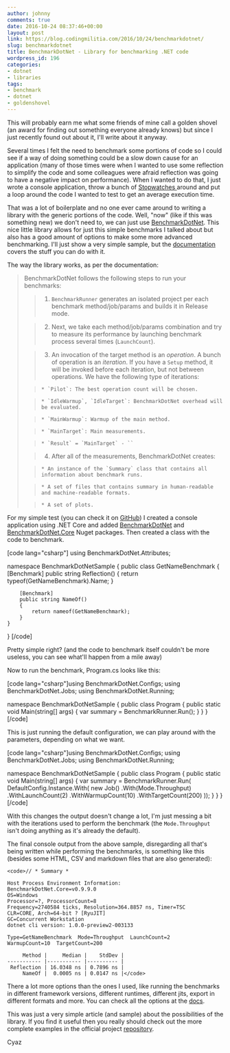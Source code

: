 ```yaml
---
author: johnny
comments: true
date: 2016-10-24 08:37:46+00:00
layout: post
link: https://blog.codingmilitia.com/2016/10/24/benchmarkdotnet/
slug: benchmarkdotnet
title: BenchmarkDotNet - Library for benchmarking .NET code
wordpress_id: 196
categories:
- dotnet
- libraries
tags:
- benchmark
- dotnet
- goldenshovel
---
```


This will probably earn me what some friends of mine call a golden shovel (an award for finding out something everyone already knows) but since I just recently found out about it, I'll write about it anyway.

Several times I felt the need to benchmark some portions of code so I could see if a way of doing something could be a slow down cause for an application (many of those times were when I wanted to use some reflection to simplify the code and some colleagues were afraid reflection was going to have a negative impact on performance). When I wanted to do that, I just wrote a console application, throw a bunch of [Stopwatches ](https://msdn.microsoft.com/en-us/library/system.diagnostics.stopwatch)around and put a loop around the code I wanted to test to get an average execution time.

That was a lot of boilerplate and no one ever came around to writing a library with the generic portions of the code. Well, "now" (like if this was something new) we don't need to, we can just use [BenchmarkDotNet](https://github.com/PerfDotNet/BenchmarkDotNet). This nice little library allows for just this simple benchmarks I talked about but also has a good amount of options to make some more advanced benchmarking. I'll just show a very simple sample, but the [documentation](https://perfdotnet.github.io/BenchmarkDotNet/) covers the stuff you can do with it.

The way the library works, as per the documentation:


<blockquote>BenchmarkDotNet follows the following steps to run your benchmarks:

> 
> 
 	
>   1. `BenchmarkRunner` generates an isolated project per each benchmark method/job/params and builds it in Release mode.
> 
 	
>   2. Next, we take each method/job/params combination and try to measure its performance by launching benchmark process several times (`LaunchCount`).
> 
 	
>   3. An invocation of the target method is an _operation_. A bunch of operation is an _iteration_. If you have a `Setup` method, it will be invoked before each iteration, but not between operations. We have the following type of iterations:

 	
>     * `Pilot`: The best operation count will be chosen.
> 
 	
>     * `IdleWarmup`, `IdleTarget`: BenchmarkDotNet overhead will be evaluated.
> 
 	
>     * `MainWarmup`: Warmup of the main method.
> 
 	
>     * `MainTarget`: Main measurements.
> 
 	
>     * `Result` = `MainTarget` - ``
> 


> 
 	
>   4. After all of the measurements, BenchmarkDotNet creates:

 	
>     * An instance of the `Summary` class that contains all information about benchmark runs.
> 
 	
>     * A set of files that contains summary in human-readable and machine-readable formats.
> 
 	
>     * A set of plots.
> 


> 

</blockquote>


For my simple test (you can check it on [GitHub](https://github.com/joaofbantunes/BenchmarkDotNetSample)) I created a console application using .NET Core and added [BenchmarkDotNet](https://www.nuget.org/packages/BenchmarkDotNet/) and [BenchmarkDotNet.Core](https://www.nuget.org/packages/BenchmarkDotNet.Core/) Nuget packages. Then created a class with the code to benchmark.

[code lang="csharp"]
using BenchmarkDotNet.Attributes;

namespace BenchmarkDotNetSample
{
    public class GetNameBenchmark
    {
        [Benchmark]
        public string Reflection()
        {
            return typeof(GetNameBenchmark).Name;
        }

        [Benchmark]
        public string NameOf()
        {
            return nameof(GetNameBenchmark);
        }
    }
}
[/code]

Pretty simple right? (and the code to benchmark itself couldn't be more useless, you can see what'll happen from a mile away)

Now to run the benchmark, Program.cs looks like this:

[code lang="csharp"]using BenchmarkDotNet.Configs;
using BenchmarkDotNet.Jobs;
using BenchmarkDotNet.Running;

namespace BenchmarkDotNetSample
{
    public class Program
    {
        public static void Main(string[] args)
        {
            var summary = BenchmarkRunner.Run<GetNameBenchmark>();
        }
    }
}
[/code]

This is just running the default configuration, we can play around with the parameters, depending on what we want.

[code lang="csharp"]using BenchmarkDotNet.Configs;
using BenchmarkDotNet.Jobs;
using BenchmarkDotNet.Running;

namespace BenchmarkDotNetSample
{
    public class Program
    {
        public static void Main(string[] args)
        {
            var summary = BenchmarkRunner.Run<GetNameBenchmark>(
                DefaultConfig.Instance.With(
                    new Job()
                        .With(Mode.Throughput)
                        .WithLaunchCount(2)
                        .WithWarmupCount(10)
                        .WithTargetCount(200)
                ));
        }
    }
}[/code]

With this changes the output doesn't change a lot, I'm just messing a bit with the iterations used to perform the benchmark (the `Mode.Throughput` isn't doing anything as it's already the default).

The final console output from the above sample, disregarding all that's being written while performing the benchmarks, is something like this (besides some HTML, CSV and markdown files that are also generated):

    
    <code>// * Summary *
    
    Host Process Environment Information:
    BenchmarkDotNet.Core=v0.9.9.0
    OS=Windows
    Processor=?, ProcessorCount=8
    Frequency=2740584 ticks, Resolution=364.8857 ns, Timer=TSC
    CLR=CORE, Arch=64-bit ? [RyuJIT]
    GC=Concurrent Workstation
    dotnet cli version: 1.0.0-preview2-003133
    
    Type=GetNameBenchmark  Mode=Throughput  LaunchCount=2
    WarmupCount=10  TargetCount=200
    
         Method |     Median |    StdDev |
    ----------- |----------- |---------- |
     Reflection | 16.0348 ns | 0.7896 ns |
         NameOf |  0.0005 ns | 0.0147 ns |</code>


There a lot more options than the ones I used, like running the benchmarks in different framework versions, different runtimes, different jits, export in different formats and more. You can check all the options at the [docs](https://perfdotnet.github.io/BenchmarkDotNet/Configuration.htm).

This was just a very simple article (and sample) about the possibilities of the library. If you find it useful then you really should check out the more complete examples in the official project [repository](https://github.com/PerfDotNet/BenchmarkDotNet/tree/master/samples).

Cyaz
